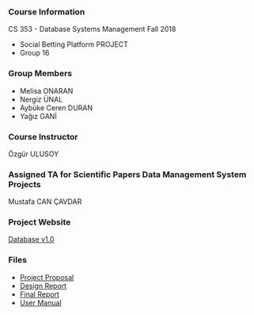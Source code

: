 ### Course Information
CS 353 - Database Systems Management Fall 2018
- Social Betting Platform PROJECT
- Group 16

### Group Members
- Melisa ONARAN
- Nergiz ÜNAL
- Aybüke Ceren DURAN
- Yağız GANİ

### Course Instructor
Özgür ULUSOY

### Assigned TA for Scientific Papers Data Management System Projects
Mustafa CAN ÇAVDAR

### Project Website
[Database v1.0](https://mellonaran.github.io/)

### Files
- [Project Proposal](https://drive.google.com/file/d/11em_ThKpxyvxMWJWtAfL7cCfBJ5wJL4X/view)
- [Design Report](https://drive.google.com/drive/u/0/folders/1gMv0q_GMR2y7WjjWaHjBhUvOr0ULbKV3)
- [Final Report](https://drive.google.com/drive/u/0/folders/147bk3rpqh5es0uB5KRB4R7QtWEvw_xWv)
- [User Manual](https://drive.google.com/drive/u/0/folders/1UPV6L9Ohsi-Z94lTUifWbZxIe2AWimMp)
